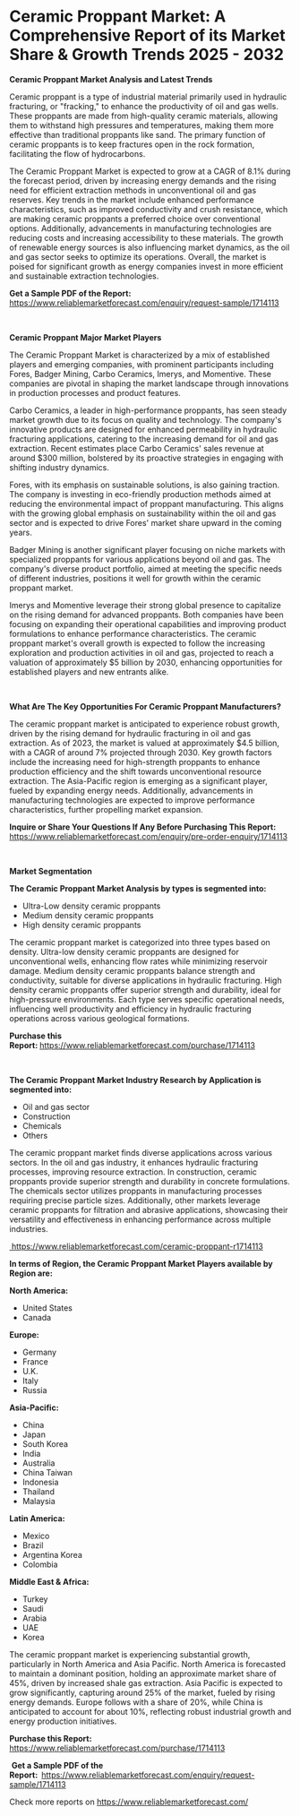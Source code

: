 <p><h1>Ceramic Proppant Market: A Comprehensive Report of its Market Share & Growth Trends 2025 - 2032</h1></p><p><strong>Ceramic Proppant Market Analysis and Latest Trends</strong></p>
<p><p>Ceramic proppant is a type of industrial material primarily used in hydraulic fracturing, or "fracking," to enhance the productivity of oil and gas wells. These proppants are made from high-quality ceramic materials, allowing them to withstand high pressures and temperatures, making them more effective than traditional proppants like sand. The primary function of ceramic proppants is to keep fractures open in the rock formation, facilitating the flow of hydrocarbons.</p><p>The Ceramic Proppant Market is expected to grow at a CAGR of 8.1% during the forecast period, driven by increasing energy demands and the rising need for efficient extraction methods in unconventional oil and gas reserves. Key trends in the market include enhanced performance characteristics, such as improved conductivity and crush resistance, which are making ceramic proppants a preferred choice over conventional options. Additionally, advancements in manufacturing technologies are reducing costs and increasing accessibility to these materials. The growth of renewable energy sources is also influencing market dynamics, as the oil and gas sector seeks to optimize its operations. Overall, the market is poised for significant growth as energy companies invest in more efficient and sustainable extraction technologies.</p></p>
<p><strong>Get a Sample PDF of the Report:&nbsp;</strong> <a href="https://www.reliablemarketforecast.com/enquiry/request-sample/1714113?utm_campaign=3431&utm_medium=2&utm_source=Github&utm_content=ia&utm_term=01042025&utm_id=ceramic-proppant">https://www.reliablemarketforecast.com/enquiry/request-sample/1714113</a></p>
<p>&nbsp;</p>
<p><strong>Ceramic Proppant Major Market Players</strong></p>
<p><p>The Ceramic Proppant Market is characterized by a mix of established players and emerging companies, with prominent participants including Fores, Badger Mining, Carbo Ceramics, Imerys, and Momentive. These companies are pivotal in shaping the market landscape through innovations in production processes and product features.</p><p>Carbo Ceramics, a leader in high-performance proppants, has seen steady market growth due to its focus on quality and technology. The company's innovative products are designed for enhanced permeability in hydraulic fracturing applications, catering to the increasing demand for oil and gas extraction. Recent estimates place Carbo Ceramics' sales revenue at around $300 million, bolstered by its proactive strategies in engaging with shifting industry dynamics.</p><p>Fores, with its emphasis on sustainable solutions, is also gaining traction. The company is investing in eco-friendly production methods aimed at reducing the environmental impact of proppant manufacturing. This aligns with the growing global emphasis on sustainability within the oil and gas sector and is expected to drive Fores' market share upward in the coming years.</p><p>Badger Mining is another significant player focusing on niche markets with specialized proppants for various applications beyond oil and gas. The company's diverse product portfolio, aimed at meeting the specific needs of different industries, positions it well for growth within the ceramic proppant market.</p><p>Imerys and Momentive leverage their strong global presence to capitalize on the rising demand for advanced proppants. Both companies have been focusing on expanding their operational capabilities and improving product formulations to enhance performance characteristics. The ceramic proppant market's overall growth is expected to follow the increasing exploration and production activities in oil and gas, projected to reach a valuation of approximately $5 billion by 2030, enhancing opportunities for established players and new entrants alike.</p></p>
<p>&nbsp;</p>
<p><strong>What Are The Key Opportunities For Ceramic Proppant Manufacturers?</strong></p>
<p><p>The ceramic proppant market is anticipated to experience robust growth, driven by the rising demand for hydraulic fracturing in oil and gas extraction. As of 2023, the market is valued at approximately $4.5 billion, with a CAGR of around 7% projected through 2030. Key growth factors include the increasing need for high-strength proppants to enhance production efficiency and the shift towards unconventional resource extraction. The Asia-Pacific region is emerging as a significant player, fueled by expanding energy needs. Additionally, advancements in manufacturing technologies are expected to improve performance characteristics, further propelling market expansion.</p></p>
<p><strong>Inquire or Share Your Questions If Any Before Purchasing This Report:</strong> <a href="https://www.reliablemarketforecast.com/enquiry/pre-order-enquiry/1714113?utm_campaign=3431&utm_medium=2&utm_source=Github&utm_content=ia&utm_term=01042025&utm_id=ceramic-proppant">https://www.reliablemarketforecast.com/enquiry/pre-order-enquiry/1714113</a></p>
<p>&nbsp;</p>
<p><strong>Market Segmentation</strong></p>
<p><strong>The Ceramic Proppant Market Analysis by types is segmented into:</strong></p>
<p><ul><li>Ultra-Low density ceramic proppants</li><li>Medium density ceramic proppants</li><li>High density ceramic proppants</li></ul></p>
<p><p>The ceramic proppant market is categorized into three types based on density. Ultra-low density ceramic proppants are designed for unconventional wells, enhancing flow rates while minimizing reservoir damage. Medium density ceramic proppants balance strength and conductivity, suitable for diverse applications in hydraulic fracturing. High density ceramic proppants offer superior strength and durability, ideal for high-pressure environments. Each type serves specific operational needs, influencing well productivity and efficiency in hydraulic fracturing operations across various geological formations.</p></p>
<p><strong>Purchase this Report:&nbsp;</strong><a href="https://www.reliablemarketforecast.com/purchase/1714113?utm_campaign=3431&utm_medium=2&utm_source=Github&utm_content=ia&utm_term=01042025&utm_id=ceramic-proppant">https://www.reliablemarketforecast.com/purchase/1714113</a></p>
<p>&nbsp;</p>
<p><strong>The Ceramic Proppant Market Industry Research by Application is segmented into:</strong></p>
<p><ul><li>Oil and gas sector</li><li>Construction</li><li>Chemicals</li><li>Others</li></ul></p>
<p><p>The ceramic proppant market finds diverse applications across various sectors. In the oil and gas industry, it enhances hydraulic fracturing processes, improving resource extraction. In construction, ceramic proppants provide superior strength and durability in concrete formulations. The chemicals sector utilizes proppants in manufacturing processes requiring precise particle sizes. Additionally, other markets leverage ceramic proppants for filtration and abrasive applications, showcasing their versatility and effectiveness in enhancing performance across multiple industries.</p></p>
<p><a href="https://www.reliablemarketforecast.com/ceramic-proppant-r1714113?utm_campaign=3431&utm_medium=2&utm_source=Github&utm_content=ia&utm_term=01042025&utm_id=ceramic-proppant">&nbsp;https://www.reliablemarketforecast.com/ceramic-proppant-r1714113</a></p>
<p><strong>In terms of Region, the Ceramic Proppant Market Players available by Region are:</strong></p>
<p>
    <p> <strong> North America: </strong>
        <ul>
            <li>United States</li>
            <li>Canada</li>
        </ul>
        </p> 
    <p> <strong> Europe: </strong>
        <ul>
            <li>Germany</li>
            <li>France</li>
            <li>U.K.</li>
            <li>Italy</li>
            <li>Russia</li>
        </ul>
        </p> 
    <p> <strong> Asia-Pacific: </strong>
        <ul>
            <li>China</li>
            <li>Japan</li>
            <li>South Korea</li>
            <li>India</li>
            <li>Australia</li>
            <li>China Taiwan</li>
            <li>Indonesia</li>
            <li>Thailand</li>
            <li>Malaysia</li>
        </ul>
        </p> 
    <p> <strong> Latin America: </strong>
        <ul>
            <li>Mexico</li>
            <li>Brazil</li>
            <li>Argentina Korea</li>
            <li>Colombia</li>
        </ul>
        </p> 
    <p> <strong> Middle East & Africa: </strong>
        <ul>
            <li>Turkey</li>
            <li>Saudi</li>
            <li>Arabia</li>
            <li>UAE</li>
            <li>Korea</li>
        </ul>
    </p>
    </p>
<p><p>The ceramic proppant market is experiencing substantial growth, particularly in North America and Asia Pacific. North America is forecasted to maintain a dominant position, holding an approximate market share of 45%, driven by increased shale gas extraction. Asia Pacific is expected to grow significantly, capturing around 25% of the market, fueled by rising energy demands. Europe follows with a share of 20%, while China is anticipated to account for about 10%, reflecting robust industrial growth and energy production initiatives.</p></p>
<p><strong>Purchase this Report: </strong><a href="https://www.reliablemarketforecast.com/purchase/1714113?utm_campaign=3431&utm_medium=2&utm_source=Github&utm_content=ia&utm_term=01042025&utm_id=ceramic-proppant">https://www.reliablemarketforecast.com/purchase/1714113</a></p>
<p>&nbsp;<strong>Get a Sample PDF of the Report:&nbsp;&nbsp;</strong><a href="https://www.reliablemarketforecast.com/enquiry/request-sample/1714113?utm_campaign=3431&utm_medium=2&utm_source=Github&utm_content=ia&utm_term=01042025&utm_id=ceramic-proppant">https://www.reliablemarketforecast.com/enquiry/request-sample/1714113</a></p>
<p><strong></strong></p>
<p>Check more reports on <a href="https://www.reliablemarketforecast.com/?utm_campaign=3431&utm_medium=2&utm_source=Github&utm_content=ia&utm_term=01042025&utm_id=ceramic-proppant">https://www.reliablemarketforecast.com/</a></p>